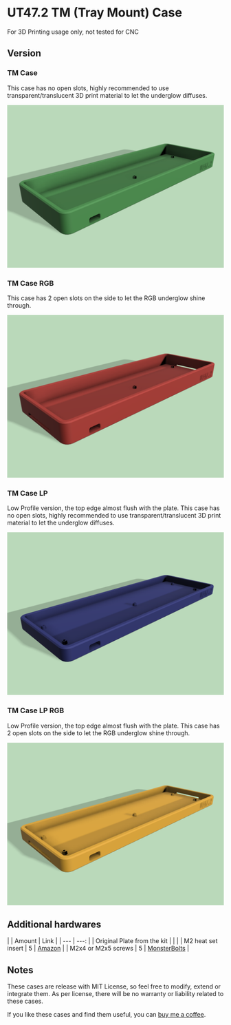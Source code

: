 # UT47.2 TM (Tray Mount) Case

For 3D Printing usage only, not tested for CNC

## Version

### TM Case

This case has no open slots, highly recommended to use transparent/translucent 3D print material to let the underglow diffuses.

![TM Case](renders/tmcase.png "TM Case")

### TM Case RGB

This case has 2 open slots on the side to let the RGB underglow shine through.

![TM Case RGB](renders/tmcase-rgb.png "TM Case RGB")

### TM Case LP

Low Profile version, the top edge almost flush with the plate. This case has no open slots, highly recommended to use transparent/translucent 3D print material to let the underglow diffuses.

![TM Case RGB](renders/tmcase-lp.png "TM Case LP")

### TM Case LP RGB

Low Profile version, the top edge almost flush with the plate. This case has 2 open slots on the side to let the RGB underglow shine through.

![TM Case RGB](renders/tmcase-rgb-lp.png "TM Case LP RGB")

## Additional hardwares

|    | Amount | Link |
| --- | ---: |
| Original Plate from the kit | | |
| M2 heat set insert | 5 | [Amazon](https://www.amazon.com/gp/product/B09333HP9L/) |
| M2x4 or M2x5 screws | 5 | [MonsterBolts](https://monsterbolts.com/collections/metric-phillips-pan-head-machine-screw/products/mach-phil-pan-blk-m2) |

## Notes

These cases are release with MIT License, so feel free to modify, extend or integrate them. As per license, there will be no warranty or liability related to these cases.

If you like these cases and find them useful, you can [buy me a coffee](https://www.buymeacoffee.com/coffeeforba).
